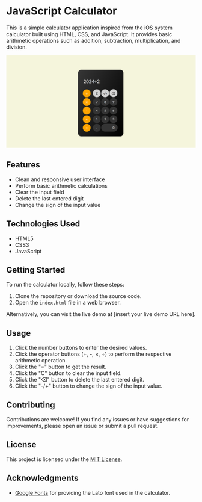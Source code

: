 # JavaScript Calculator

This is a simple calculator application inspired from the iOS system calculator built using HTML, CSS, and JavaScript. It provides basic arithmetic operations such as addition, subtraction, multiplication, and division.

![alt text](image.png)

## Features

- Clean and responsive user interface
- Perform basic arithmetic calculations
- Clear the input field
- Delete the last entered digit
- Change the sign of the input value

## Technologies Used

- HTML5
- CSS3
- JavaScript

## Getting Started

To run the calculator locally, follow these steps:

1. Clone the repository or download the source code.
2. Open the `index.html` file in a web browser.

Alternatively, you can visit the live demo at [insert your live demo URL here].

## Usage

1. Click the number buttons to enter the desired values.
2. Click the operator buttons (+, -, ×, ÷) to perform the respective arithmetic operation.
3. Click the "=" button to get the result.
4. Click the "C" button to clear the input field.
5. Click the "⌫" button to delete the last entered digit.
6. Click the "-/+" button to change the sign of the input value.

## Contributing

Contributions are welcome! If you find any issues or have suggestions for improvements, please open an issue or submit a pull request.

## License

This project is licensed under the [MIT License](LICENSE).

## Acknowledgments

- [Google Fonts](https://fonts.google.com/) for providing the Lato font used in the calculator.

